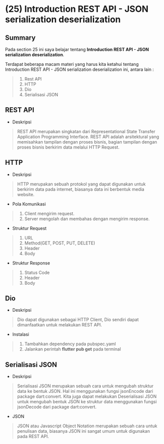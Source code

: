 # **(25) Introduction REST API - JSON serialization deserialization**

## **Summary**

Pada section 25 ini saya belajar tentang **Introduction REST API - JSON serialization deserialization**.

Terdapat beberapa macam materi yang harus kita ketahui tentang Introduction REST API - JSON serialization deserialization ini, antara lain :
>
> 1. Rest API
> 2. HTTP
> 3. Dio
> 4. Serialisasi JSON

## **REST API**

- Deskripsi

> REST API merupakan singkatan dari Representational State Transfer Application Programming Interface. REST API adalah arsitektural yang memisahkan tampilan dengan proses bisnis, bagian tampilan dengan proses bisnis berkirim data melalui HTTP Request.

## **HTTP**

- Deskripsi

> HTTP merupakan sebuah protokol yang dapat digunakan untuk berkirim data pada internet, biasanya data ini berbentuk media website.

- Pola Komunikasi

> 1. Client mengirim request.
> 2. Server mengolah dan membahas dengan mengirim response.

- Struktur Request

> 1. URL
> 2. Method(GET, POST, PUT, DELETE)
> 3. Header
> 4. Body

- Struktur Response

> 1. Status Code
> 2. Header
> 3. Body

## **Dio**

- Deskripsi

> Dio dapat digunakan sebagai HTTP Client, Dio sendiri dapat dimanfaatkan untuk melakukan REST API.

- Instalasi

> 1. Tambahkan dependency pada pubspec.yaml
> 2. Jalankan perintah **flutter pub get** pada terminal

## **Serialisasi JSON**

- Deskripsi

> Serialisasi JSON merupakan sebuah cara untuk mengubah struktur data ke bentuk JSON. Hal ini menggunakan fungsi jsonEncode dari package dart:convert. Kita juga dapat melakukan Deserialisasi JSON untuk mengubah bentuk JSON ke struktur data menggunakan fungsi jsonDecode dari package dart:convert.

- JSON

> JSON atau Javascript Object Notation merupakan sebuah cara untuk penulisan data, biasanya JSON ini sangat umum untuk digunakan pada REST API.
